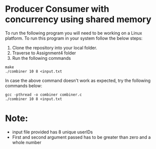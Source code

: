 # Producer Consumer with concurrency using shared memory

To run the following program you will need to be working on a Linux platform. To run this program in your system follow the below steps:

1. Clone the repository into your local folder.
2. Traverse to Assignment4 folder
3. Run the following commands

```
make
./combiner 10 8 <input.txt
```

In case the above command doesn't work as expected, try the following commands below:

```
gcc -pthread -o combiner combiner.c
./combiner 10 8 <input.txt
```

# Note: 
* input file provided has 8 unique userIDs
* First and second argument passed has to be greater than zero and a whole number
